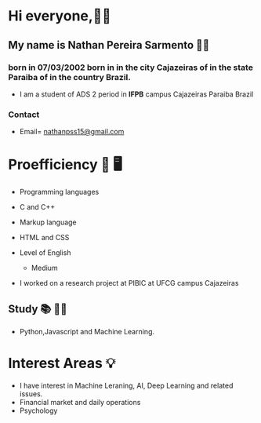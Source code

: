 # Hi everyone,🖐🏻

## My name is Nathan Pereira Sarmento 👦🏻
### born in 07/03/2002 born in in the city Cajazeiras of in the state Paraiba of in the country Brazil.
* I am a student of ADS 2 period in **IFPB** campus Cajazeiras Paraiba Brazil
### Contact
* Email=  nathanpss15@gmail.com 

# Proefficiency 📑 🖥

- Programming languages 
 - C and C++


- Markup language
 - HTML and CSS


* Level of English
  - Medium

* I worked on a research project at PIBIC at UFCG campus Cajazeiras
 
## Study 📚 ✍🏻
  * Python,Javascript and Machine Learning.

# Interest Areas 💡

* I have interest in Machine Leraning, AI, Deep Learning and related issues.
* Financial market and daily operations
* Psychology
